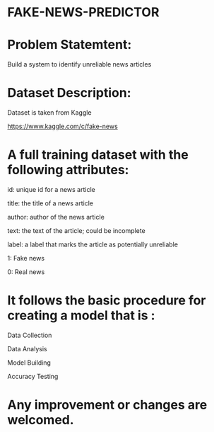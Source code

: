 # FAKE-NEWS-PREDICTOR
# Problem Statemtent: 

Build a system to identify unreliable news articles


# Dataset Description:

Dataset is taken from Kaggle

https://www.kaggle.com/c/fake-news

# A full training dataset with the following attributes:

id: unique id for a news article

title: the title of a news article

author: author of the news article

text: the text of the article; could be incomplete

label: a label that marks the article as potentially unreliable

1: Fake news

0: Real news


# It follows the basic procedure for creating a model that is :

Data Collection

Data Analysis

Model Building

Accuracy Testing

# Any improvement or changes are welcomed.
